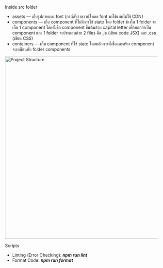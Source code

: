 Inside src folder

- assets — เก็บรูปภาพและ font (กรณีที่เราดาวน์โหลด font มาใช้แบบไม่ใช้ CDN)
- components — เก็บ component ที่ไม่มีการใช้ state โดย folder ข้างใน 1 folder จะเก็บ 1 component โดยตั้งชื่อ component ขึ้นต้นด้วย capital letter เพื่อบอกว่าเป็น component และ 1 folder จะประกอบด้วย 2 files คือ .js (เขียน code JSX) และ .css (เขียน CSS)
- containers — เก็บ component ที่ใช้ state โดยหลักการตั้งชื่อและสร้าง component จะเหมือนกับ folder components

<img src="https://miro.medium.com/max/640/1*RoeKBnsDih6SB_OQBEDj6w.webp" alt="Project Structure" style="height: 600px;"/>

Scripts

- Linting (Error Checking): ***npm run lint***
- Format Code: ***npm run format***
